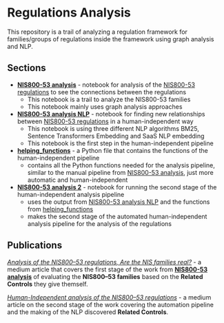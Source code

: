 # Regulations Analysis

This repository is a trail of analyzing a regulation framework for families/groups of regulations inside the framework using graph analysis and NLP.

## Sections

* [**NIS800-53 analysis**](https://github.com/lior0110/regulations_analysis/blob/main/NIS800-53%20analysis.ipynb) - notebook for analysis of the [NIS800-53 regulations](https://csrc.nist.gov/pubs/sp/800/53/r5/upd1/final) to see the connections between the regulations
  * This notebook is a trail to analyze the NIS800-53 families
  * This notebook mainly uses graph analysis approaches
* [**NIS800-53 analysis NLP**](https://github.com/lior0110/regulations_analysis/blob/main/NIS800-53%20analysis%20NLP.ipynb) - notebook for finding new relationships between [NIS800-53 regulations](https://csrc.nist.gov/pubs/sp/800/53/r5/upd1/final) in a human-independent way
  * This notebook is using three different NLP algorithms BM25, Sentence Transformers Embedding and SaaS NLP embedding
  * This notebook is the first step in the human-independent pipeline
* [**helping_functions**](https://github.com/lior0110/regulations_analysis/blob/main/helping_functions.py) - a Python file that contains the functions of the human-independent pipeline
  * contains all the Python functions needed for the analysis pipeline, similar to the manual pipeline from [NIS800-53 analysis](https://github.com/lior0110/regulations_analysis/blob/main/NIS800-53%20analysis.ipynb), just more automatic and human-independent
* [**NIS800-53 analysis 2**](https://github.com/lior0110/regulations_analysis/blob/main/NIS800-53%20analysis%202.ipynb) - notebook for running the second stage of the human-independent analysis pipeline
  * uses the output from [NIS800-53 analysis NLP](https://github.com/lior0110/regulations_analysis/blob/main/NIS800-53%20analysis%20NLP.ipynb) and the functions from [helping_functions](https://github.com/lior0110/regulations_analysis/blob/main/helping_functions.py)
  * makes the second stage of the automated human-independent analysis pipeline for the analysis of the regulations

## Publications

[*Analysis of the NIS800–53 regulations, Are the NIS families real?*](https://medium.com/@lior0110/analysis-of-the-nis800-53-regulations-are-the-nis-families-real-03148755da3a?source=friends_link&sk=e6b351d9df599508763b44bf6ccea677) - a medium article that covers the first stage of the work from [**NIS800-53 analysis**](https://github.com/lior0110/regulations_analysis/blob/main/NIS800-53%20analysis.ipynb) of evaluating the **NIS800–53 families** based on the **Related Controls** they give themself.

[*Human-Independent analysis of the NIS800–53 regulations*](https://medium.com/@lior0110/human-independent-analysis-of-the-nis800-53-regulations-3db09ed0df9c?source=friends_link&sk=e67925c08e48286a676d6ef643be40b3) - a medium article on the second stage of the work covering the automation pipeline and the making of the NLP discovered **Related Controls**.
